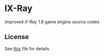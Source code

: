 # IX-Ray

Improved *X-Ray* 1.6 game engine source codes

## License

See [this](LICENSE.md) file for details
